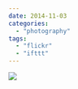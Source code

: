```yaml
---
date: 2014-11-03
categories: 
  - "photography"
tags: 
  - "flickr"
  - "ifttt"
---
```


![](https://farm4.staticflickr.com/3947/15515710889_eb7c14297b_b.jpg)
